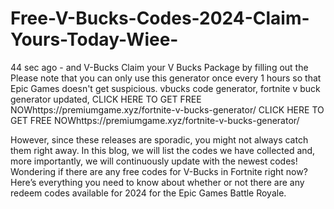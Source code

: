 # Free-V-Bucks-Codes-2024-Claim-Yours-Today-Wiee-
44 sec ago - and V-Bucks Claim your V Bucks Package by filling out the Please note that you can only use this generator once every 1 hours so that Epic Games doesn't get suspicious. vbucks code generator, fortnite v buck generator updated,
CLICK HERE TO GET FREE NOWhttps://premiumgame.xyz/fortnite-v-bucks-generator/
CLICK HERE TO GET FREE NOWhttps://premiumgame.xyz/fortnite-v-bucks-generator/
 
However, since these releases are sporadic, you might not always catch them right away. In this blog, we will list the codes we have collected and, more importantly, we will continuously update with the newest codes! Wondering if there are any free codes for V-Bucks in Fortnite right now? Here’s everything you need to know about whether or not there are any redeem codes available for 2024 for the Epic Games Battle Royale.
